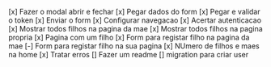 [x] Fazer o modal abrir e fechar
[x] Pegar dados do form
[x] Pegar e validar o token
[x] Enviar o form
[x] Configurar navegacao
[x] Acertar autenticacao
[x] Mostrar todos filhos na pagina da mae
[x] Mostrar todos filhos na pagina propria
[x] Pagina com um filho
[x] Form para registar filho na pagina da mae
[-] Form para registar filho na sua pagina
[x] NUmero de filhos e maes na home
[x] Tratar erros
[] Fazer um readme
[] migration para criar user
